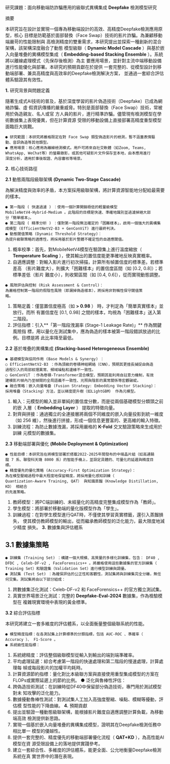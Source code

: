 研究課題：面向移動端防詐騙應用的級聯式異構集成 **Deepfake** 檢測模型研究

摘要

本研究旨在設計並實現一個專為移動端設計的高效、高精度Deepfake檢測應用原型，核心
目標是防範基於面部替換（Face Swap）技術的影片詐騙。為兼顧移動端嚴苛的性能限制與
高檢測精度的雙重需求，本研究提出並探索一種創新的混合架構，該架構深度融合了動態
模型級聯（ **Dynamic Model Cascade** ）與基於嵌入向量堆疊的異構模型集成（
**Embedding-based Stacking Ensemble** ）。系統將以離線處理模式（先保存後檢測）為主
要應用場景，並針對主流中端移動設備進行性能優化與部署。本研究的預期貢獻在於提供
一套完整的、從模型設計到移動端部署、兼具高精度與高效率的Deepfake檢測解決方案，
並通過一套綜合評估體系驗證其有效性。

**1.** 研究背景與問題定義

隨著生成式AI技術的普及，基於深度學習的影片偽造技術（Deepfake）已成為網絡詐騙、虛
假資訊傳播的嚴重威脅。特別是面部替換（Face Swap）技術，常被用於偽造親友、名人或官
方人員的影片，進行精準詐騙。儘管現有檢測模型在學術數據集上表現優異，但在計算資源
受限的移動設備上直接部署高精度重型模型面臨巨大挑戰。

```
● 研究範圍：本研究將嚴格限定在對 Face Swap 類型偽造影片的檢測，暫不涵蓋表情驅
動、音訊偽造等其他類型。
● 應用場景：核心應用為離線檢測模式。用戶可將來自社交軟體（如Zoom, Teams,
WhatsApp, WeChat等）的螢幕錄影，或其他可疑影片文件保存至本地，由本應用進行
深度分析，適用於事後取證、內容審核等場景。
```
**2.** 核心技術路徑

**2.1** 動態兩階段級聯架構 **(Dynamic Two-Stage Cascade)**

為解決精度與效率的矛盾，本方案採用級聯架構，將計算資源智能地分配給最需要的樣本。

```
● 第一階段 ( 快速過濾 ) ：使用一個計算開銷極低的輕量級模型
MobileNetV4-Hybrid-Medium 。此階段的目標是快速、準確地識別並過濾掉絕大部
分「簡單樣本」。
● 第二階段 ( 精準分析 ) ：僅對第一階段無法確定的「困難樣本」，啟用一個強大的異構集
成模型 (EfficientNetV2-B3 + GenConViT) 進行最終判決。
● 動態閾值策略 (Dynamic Threshold Strategy)：
為提升級聯策略的適應性，將採用基於影片整體不確定性的自適應閾值。
```
1. 概率校準：首先，對MobileNetV4模型在驗證集上進行溫度縮放（ **Temperature**
    **Scaling** ），使其輸出的置信度能更準確地反映真實概率。
2. 自適應調整：對輸入影片進行初次掃描，計算所有幀置信度的標準差。若標準差高
    （影片難度大），則擴大「困難樣本」的置信度區間（如 [0.2, 0.8]）；若標準差低（影片
    難度小），則收緊區間（如 [0.4, 0.6]），從而實現動態調整。


```
● 風險評估與控制 (Risk Assessment & Control)：
為嚴格控制第一階段的假陰性風險（即漏掉偽造樣本），將採用非對稱性保守閾值策
略。
```
1. 策略定義：僅當置信度極高（如 **> 0.98** ） 時，才判定為「簡單真實樣本」並放行。而所
    有置信度在 [0.1, 0.98] 之間的樣本，均視為「困難樣本」送入第二階段。
2. 評估指標：引入**「第一階段洩漏率 (Stage-1 Leakage Rate)」** 作為關鍵風險指
    標，用以量化在測試集中，應為偽造的樣本被第一階段錯誤放過的比例。目標是將
    此比率降至最低。

**2.2** 基於堆疊的異構集成 **(Stacking-based Heterogeneous Ensemble)**

```
● 基礎模型與協同作用 (Base Models & Synergy) ：
○ EfficientNetV2-B3 ：作為頂級的卷積神經網絡（CNN），預期其更擅長捕捉由偽造
過程引入的局部紋理異常、頻域噪點和邊緣不一致性。
○ GenConViT ：作為卷積-Transformer混合模型，預期其能利用自註意力機制，有效
建模影片幀內乃至幀間的全局語義不一致性、光照與陰影的異常關係等宏觀破綻。
● 融合策略：嵌入向量堆疊 (Fusion Strategy: Embedding Vector Stacking)：
採用堆疊（Stacking）方法，並以梯度提升樹（如LightGBM） 作為元模型。
```
1. 輸入：元模型的輸入並非單純的置信度分數，而是從兩個基礎模型分類頭之前的嵌
    入層（ **Embedding Layer** ） 提取的特徵向量。
2. 對齊與拼接：通過獨立的全連接層將兩個不同維度的嵌入向量投影到統一維度（如
    256 維），然後進行拼接，形成一個信息更豐富的、更高維的輸入特徵。
3. 訓練流程：為防止數據洩漏，將採用嚴格的 **K-Fold** 交叉驗證策略來生成用於訓練
    元模型的數據集。

**2.3** 移動端部署與優化 **(Mobile Deployment & Optimization)**

```
● 性能目標：本研究旨在將模型部署於搭載2022-2025年間發布的中端晶片組（如高通驍
龍 7 系、聯發科天璣 8000 系）的智能手機上，並設定具體的、可量化的延遲與精度目
標。
● 精度優先的優化策略 (Accuracy-First Optimization Strategy)：
為在模型壓縮過程中最大程度地保留精度，將採用量化感知訓練（
Quantization-Aware Training, QAT） 與知識蒸餾（Knowledge Distillation, KD） 相結合
的先進策略。
```
1. 教師模型：將PC端訓練的、未經量化的高精度完整集成模型作為「教師」。
2. 學生模型：將部署於移動端的量化版模型作為「學生」。
3. 訓練過程：在對學生模型進行QAT時，不僅使其學習真實標籤，還引入蒸餾損失，
    使其模仿教師模型的輸出，從而繼承教師模型的泛化能力，最大限度地減少精度
    損失。
**3.** 數據集與評估體系


## 3.1 數據集策略

```
● 訓練集 (Training Set) ：構建一個大規模、高質量的多樣化訓練集，包含： DF40 ,
DFDC , Celeb-DF-v2 , FaceForensics++ 。將嚴格使用這些數據集的官方訓練集（
Training Set）和驗證集（Validation Set）進行模型訓練與調優。
● 測試集 (Test Set) ：為確保評估的公正性和客觀性，測試集將與訓練集完全分離，無任
何交集。測試集將由以下部分組成：
```
1. 跨數據集泛化測試：Celeb-DF-v2 和 FaceForensics++ 的官方獨立測試集。
2. 真實世界場景泛化測試：完整的 **Deepfake-Eval-2024** 數據集，作為檢驗模型在
    複雜現實環境中表現的黃金標準。

**3.2** 綜合評估指標

本研究將建立一套多維度的評估體系，以全面衡量整個級聯系統的性能。

```
● 模型精度指標：在各測試集上計算標準的分類指標，包括 AUC-ROC 、準確率（
Accuracy ）、 F1-Score 。
● 系統級性能指標：
```
1. 系統總精度：評估整個級聯模型從輸入到輸出的端到端準確率。
2. 平均處理延遲：綜合考慮第一階段的快速處理和第二階段的慢速處理，計算處理每
    幀或每段影片的加權平均耗時。
3. 計算資源節約指標：量化對比本級聯方案與直接使用重型集成模型的方案在
    FLOPs或實際延遲上的節約比例。
● 泛化與魯棒性評估：
1. 跨偽造技術測試：在訓練時從DF40中保留部分偽造技術，專門用於測試模型對未
知攻擊的泛化能力。
2. 數據擾動魯棒性測試：對測試集人工加入高強度壓縮、噪點、模糊等擾動，評估模
型性能的下降曲線。
**4.** 預期貢獻
1. 提出並驗證一種動態級聯架構，能根據影片難度自適應調整計算負載，為移動端高效
檢測提供新思路。
2. 實現一個基於嵌入向量堆疊的異構集成模型，證明其在Deepfake檢測任務中相比單一
模型的優越性。
3. 提供一套完整的、精度優先的移動端部署優化流程（ **QAT+KD** ），為高性能AI模型在資
源受限設備上的落地提供實踐參考。
4. 建立一套綜合性、多維度的評估體系，能更全面、公允地衡量Deepfake檢測系統在真
實世界中的潛在表現。


